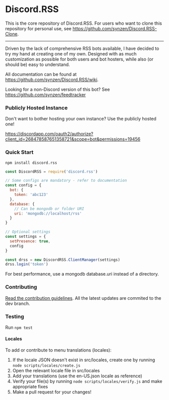 # Discord.RSS

This is the core repository of Discord.RSS. For users who want to clone this repository for personal use, see https://github.com/synzen/Discord.RSS-Clone.

***

Driven by the lack of comprehensive RSS bots available, I have decided to try my hand at creating one of my own. Designed with as much customization as possible for both users and bot hosters, while also (or should be) easy to understand.

All documentation can be found at https://github.com/synzen/Discord.RSS/wiki.

Looking for a non-Discord version of this bot? See https://github.com/synzen/feedtracker

### Publicly Hosted Instance

Don't want to bother hosting your own instance? Use the publicly hosted one!

https://discordapp.com/oauth2/authorize?client_id=268478587651358721&scope=bot&permissions=19456

### Quick Start


```
npm install discord.rss
```

```js
const DiscordRSS = require('discord.rss')

// Some configs are mandatory - refer to documentation
const config = {
  bot: {
    token: 'abc123'
  },
  database: {
    // Can be mongodb or folder URI
    uri: 'mongodb://localhost/rss'
  }
}

// Optional settings
const settings = {
  setPresence: true,
  config
}

const drss = new DiscordRSS.ClientManager(settings)
drss.login('token')
```

For best performance, use a mongodb database.uri instead of a directory.

### Contributing

[Read the contribution guidelines](https://github.com/synzen/Discord.RSS/blob/master/CONTRIBUTING.md). All the latest updates are commited to the dev branch. 

### Testing

Run `npm test`

#### Locales

To add or contribute to menu translations (locales):

1. If the locale JSON doesn't exist in src/locales, create one by running `node scripts/locales/create.js`
2. Open the relevant locale file in src/locales
3. Add your translations (use the en-US.json locale as reference)
4. Verify your file(s) by running `node scripts/locales/verify.js` and make appropriate fixes
4. Make a pull request for your changes!
